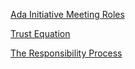 <!--bl
(filemeta
    (title "Leadership And Coaching"))
/bl-->

[Ada Initiative Meeting Roles](https://files.adainitiative.org/unconference%20role%20cards/role_cards.pdf)

[Trust Equation](https://trustedadvisor.com/why-trust-matters/understanding-trust/understanding-the-trust-equation)

[The Responsibility Process](https://www.youtube.com/watch?v=urcezKRhpoY)